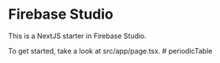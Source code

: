 # Firebase Studio

This is a NextJS starter in Firebase Studio.

To get started, take a look at src/app/page.tsx.
#   p e r i o d i c T a b l e  
 